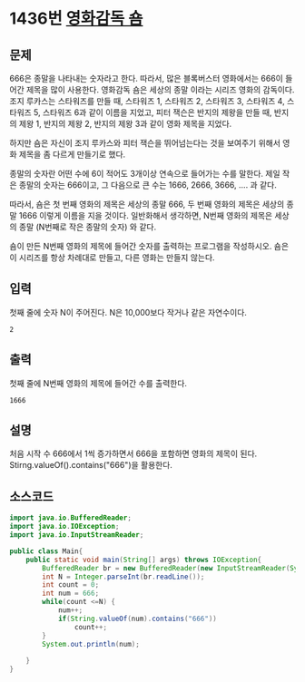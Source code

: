 # 1436번 [영화감독 숌](https://www.acmicpc.net/problem/1436)

## 문제
666은 종말을 나타내는 숫자라고 한다. 따라서, 많은 블록버스터 영화에서는 666이 들어간 제목을 많이 사용한다. 영화감독 숌은 세상의 종말 이라는 시리즈 영화의 감독이다. 조지 루카스는 스타워즈를 만들 때, 스타워즈 1, 스타워즈 2, 스타워즈 3, 스타워즈 4, 스타워즈 5, 스타워즈 6과 같이 이름을 지었고, 피터 잭슨은 반지의 제왕을 만들 때, 반지의 제왕 1, 반지의 제왕 2, 반지의 제왕 3과 같이 영화 제목을 지었다.

하지만 숌은 자신이 조지 루카스와 피터 잭슨을 뛰어넘는다는 것을 보여주기 위해서 영화 제목을 좀 다르게 만들기로 했다.

종말의 숫자란 어떤 수에 6이 적어도 3개이상 연속으로 들어가는 수를 말한다. 제일 작은 종말의 숫자는 666이고, 그 다음으로 큰 수는 1666, 2666, 3666, .... 과 같다.

따라서, 숌은 첫 번째 영화의 제목은 세상의 종말 666, 두 번째 영화의 제목은 세상의 종말 1666 이렇게 이름을 지을 것이다. 일반화해서 생각하면, N번째 영화의 제목은 세상의 종말 (N번째로 작은 종말의 숫자) 와 같다.

숌이 만든 N번째 영화의 제목에 들어간 숫자를 출력하는 프로그램을 작성하시오. 숌은 이 시리즈를 항상 차례대로 만들고, 다른 영화는 만들지 않는다.
## 입력
첫째 줄에 숫자 N이 주어진다. N은 10,000보다 작거나 같은 자연수이다.
```
2
```
## 출력
첫째 줄에 N번째 영화의 제목에 들어간 수를 출력한다.
```
1666
```
## 설명
처음 시작 수 666에서 1씩 증가하면서 666을 포함하면 영화의 제목이 된다.
Stirng.valueOf().contains("666")을 활용한다.

## 소스코드
```java
import java.io.BufferedReader;
import java.io.IOException;
import java.io.InputStreamReader;

public class Main{
	public static void main(String[] args) throws IOException{
		BufferedReader br = new BufferedReader(new InputStreamReader(System.in));
		int N = Integer.parseInt(br.readLine());
		int count = 0;
		int num = 666;
		while(count <=N) {
			num++;
			if(String.valueOf(num).contains("666"))
				count++;
		}
		System.out.println(num);
		
	}
}
```


